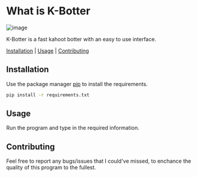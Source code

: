# What is K-Botter
![image](https://github.com/kolmioo/K-Botter/assets/77176084/a49901b3-fffb-4573-a1b2-89296499affd)

K-Botter is a fast kahoot botter with an easy to use interface.

[Installation](#Installation)    |    [Usage](#Usage)    |   [Contributing](#Contributing)

## Installation
Use the package manager [pip](https://pypi.org/project/pip/) to install the requirements.

```bash
pip install -r requirements.txt
```

## Usage
Run the program and type in the required information.

## Contributing
Feel free to report any bugs/issues that I could've missed, to enchance the quality of this program to the fullest.
